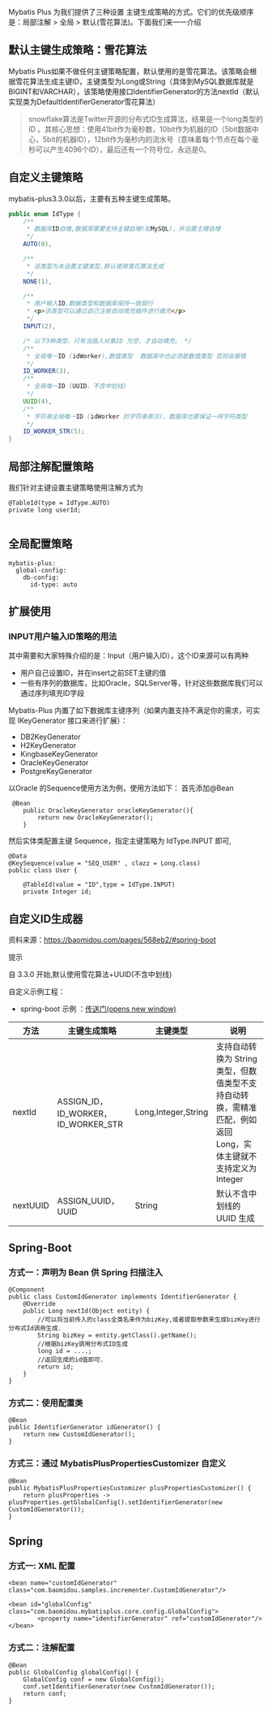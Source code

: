 Mybatis Plus 为我们提供了三种设置 主键生成策略的方式。它们的优先级顺序是：局部注解 > 全局 > 默认(雪花算法)。下面我们来一一介绍

## 默认主键生成策略：雪花算法

Mybatis Plus如果不做任何主键策略配置，默认使用的是雪花算法。该策略会根据雪花算法生成主键ID，主键类型为Long或String（具体到MySQL数据库就是BIGINT和VARCHAR），该策略使用接口IdentifierGenerator的方法nextId（默认实现类为DefaultIdentifierGenerator雪花算法）

> snowflake算法是Twitter开源的分布式ID生成算法，结果是一个long类型的ID 。其核心思想：使用41bit作为毫秒数，10bit作为机器的ID（5bit数据中心，5bit的机器ID），12bit作为毫秒内的流水号（意味着每个节点在每个毫秒可以产生4096个ID），最后还有一个符号位，永远是0。

## 自定义主键策略

mybatis-plus3.3.0以后，主要有五种主键生成策略。

```java
public enum IdType {
    /**
     * 数据库ID自增,数据库需要支持主键自增(如MySQL)，并设置主键自增
     */
    AUTO(0),

    /**
     * 该类型为未设置主键类型,默认使用雪花算法生成
     */
    NONE(1),

    /**
     * 用户输入ID,数据类型和数据库保持一致就行
     * <p>该类型可以通过自己注册自动填充插件进行填充</p>
     */
    INPUT(2),

    /* 以下3种类型、只有当插入对象ID 为空，才自动填充。 */
    /**
     * 全局唯一ID (idWorker),数值类型  数据库中也必须是数值类型 否则会报错
     */
    ID_WORKER(3),
    /**
     * 全局唯一ID (UUID，不含中划线)
     */
    UUID(4),
    /**
     * 字符串全局唯一ID (idWorker 的字符串表示)，数据库也要保证一样字符类型
     */
    ID_WORKER_STR(5);
}

```

## 局部注解配置策略

我们针对主键设置主键策略使用注解方式为

```
@TableId(type = IdType.AUTO)
private long userId;


```

## 全局配置策略

```
mybatis-plus:
  global-config:
    db-config:
      id-type: auto

```

## 扩展使用

### INPUT用户输入ID策略的用法

其中需要和大家特殊介绍的是：Input（用户输入ID），这个ID来源可以有两种

- 用户自己设置ID，并在insert之前SET主键的值
- 一些有序列的数据库，比如Oracle，SQLServer等，针对这些数据库我们可以通过序列填充ID字段

Mybatis-Plus 内置了如下数据库主键序列（如果内置支持不满足你的需求，可实现 IKeyGenerator 接口来进行扩展）：

- DB2KeyGenerator
- H2KeyGenerator
- KingbaseKeyGenerator
- OracleKeyGenerator
- PostgreKeyGenerator

以Oracle 的Sequence使用方法为例，使用方法如下：
首先添加@Bean

```
 @Bean
    public OracleKeyGenerator oracleKeyGenerator(){
        return new OracleKeyGenerator();
    }

```

然后实体类配置主键 Sequence，指定主键策略为 IdType.INPUT 即可,

```
@Data
@KeySequence(value = "SEQ_USER" , clazz = Long.class)
public class User {

    @TableId(value = "ID",type = IdType.INPUT)
    private Integer id;

```

## 自定义ID生成器

资料来源：https://baomidou.com/pages/568eb2/#spring-boot 

提示

自 3.3.0 开始,默认使用雪花算法+UUID(不含中划线)

自定义示例工程：

- spring-boot 示例 ：[传送门(opens new window)](https://gitee.com/baomidou/mybatis-plus-samples/tree/master/mybatis-plus-sample-id-generator)

| 方法       | 主键生成策略                            | 主键类型                | 说明                                       |
| -------- | --------------------------------- | ------------------- | ---------------------------------------- |
| nextId   | ASSIGN_ID，ID_WORKER，ID_WORKER_STR | Long,Integer,String | 支持自动转换为 String 类型，但数值类型不支持自动转换，需精准匹配，例如返回 Long，实体主键就不支持定义为 Integer |
| nextUUID | ASSIGN_UUID，UUID                  | String              | 默认不含中划线的 UUID 生成                         |

## Spring-Boot

### 方式一：声明为 Bean 供 Spring 扫描注入

```
@Component
public class CustomIdGenerator implements IdentifierGenerator {
    @Override
    public Long nextId(Object entity) {
      	//可以将当前传入的class全类名来作为bizKey,或者提取参数来生成bizKey进行分布式Id调用生成.
      	String bizKey = entity.getClass().getName();
        //根据bizKey调用分布式ID生成
        long id = ....;
      	//返回生成的id值即可.
        return id;
    }
}

```

### 方式二：使用配置类

```
@Bean
public IdentifierGenerator idGenerator() {
    return new CustomIdGenerator();
}

```



### 方式三：通过 MybatisPlusPropertiesCustomizer 自定义

```
@Bean
public MybatisPlusPropertiesCustomizer plusPropertiesCustomizer() {
    return plusProperties -> plusProperties.getGlobalConfig().setIdentifierGenerator(new CustomIdGenerator());
}

```

## Spring

### 方式一: XML 配置

```
<bean name="customIdGenerator" class="com.baomidou.samples.incrementer.CustomIdGenerator"/>

<bean id="globalConfig" class="com.baomidou.mybatisplus.core.config.GlobalConfig">
		<property name="identifierGenerator" ref="customIdGenerator"/>
</bean>

```

### 方式二：注解配置

```
@Bean
public GlobalConfig globalConfig() {
	GlobalConfig conf = new GlobalConfig();
	conf.setIdentifierGenerator(new CustomIdGenerator());
	return conf;
}
```